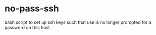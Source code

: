 no-pass-ssh
===========

bash script to set up ssh keys such that use is no longer prompted for a password on this host

